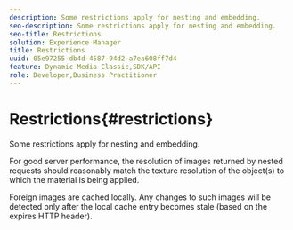 ```yaml
---
description: Some restrictions apply for nesting and embedding.
seo-description: Some restrictions apply for nesting and embedding.
seo-title: Restrictions
solution: Experience Manager
title: Restrictions
uuid: 05e97255-db4d-4587-94d2-a7ea608ff7d4
feature: Dynamic Media Classic,SDK/API
role: Developer,Business Practitioner
---
```


# Restrictions{#restrictions}

Some restrictions apply for nesting and embedding.

For good server performance, the resolution of images returned by nested requests should reasonably match the texture resolution of the object(s) to which the material is being applied.

Foreign images are cached locally. Any changes to such images will be detected only after the local cache entry becomes stale (based on the expires HTTP header). 
